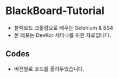# BlackBoard-Tutorial
* 블랙보드 크롤링으로 배우는 Selenium & BS4
* 본 레포는 DevKor 세미나를 위한 자료입니다.

## Codes
* 버전별로 코드를 올려두었습니다.
